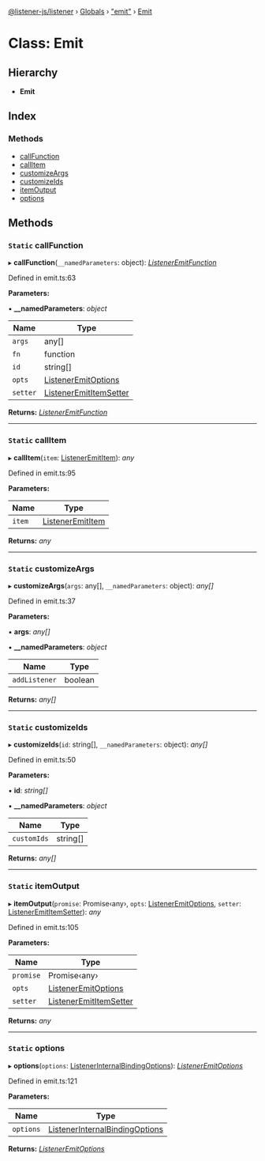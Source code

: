 [@listener-js/listener](../README.md) › [Globals](../globals.md) › ["emit"](../modules/_emit_.md) › [Emit](_emit_.emit.md)

# Class: Emit

## Hierarchy

* **Emit**

## Index

### Methods

* [callFunction](_emit_.emit.md#static-callfunction)
* [callItem](_emit_.emit.md#static-callitem)
* [customizeArgs](_emit_.emit.md#static-customizeargs)
* [customizeIds](_emit_.emit.md#static-customizeids)
* [itemOutput](_emit_.emit.md#static-itemoutput)
* [options](_emit_.emit.md#static-options)

## Methods

### `Static` callFunction

▸ **callFunction**(`__namedParameters`: object): *[ListenerEmitFunction](../interfaces/_emit_.listeneremitfunction.md)*

Defined in emit.ts:63

**Parameters:**

▪ **__namedParameters**: *object*

Name | Type |
------ | ------ |
`args` | any[] |
`fn` | function |
`id` | string[] |
`opts` | [ListenerEmitOptions](../interfaces/_emit_.listeneremitoptions.md) |
`setter` | [ListenerEmitItemSetter](../interfaces/_emit_.listeneremititemsetter.md) |

**Returns:** *[ListenerEmitFunction](../interfaces/_emit_.listeneremitfunction.md)*

___

### `Static` callItem

▸ **callItem**(`item`: [ListenerEmitItem](../interfaces/_emit_.listeneremititem.md)): *any*

Defined in emit.ts:95

**Parameters:**

Name | Type |
------ | ------ |
`item` | [ListenerEmitItem](../interfaces/_emit_.listeneremititem.md) |

**Returns:** *any*

___

### `Static` customizeArgs

▸ **customizeArgs**(`args`: any[], `__namedParameters`: object): *any[]*

Defined in emit.ts:37

**Parameters:**

▪ **args**: *any[]*

▪ **__namedParameters**: *object*

Name | Type |
------ | ------ |
`addListener` | boolean |

**Returns:** *any[]*

___

### `Static` customizeIds

▸ **customizeIds**(`id`: string[], `__namedParameters`: object): *any[]*

Defined in emit.ts:50

**Parameters:**

▪ **id**: *string[]*

▪ **__namedParameters**: *object*

Name | Type |
------ | ------ |
`customIds` | string[] |

**Returns:** *any[]*

___

### `Static` itemOutput

▸ **itemOutput**(`promise`: Promise‹any›, `opts`: [ListenerEmitOptions](../interfaces/_emit_.listeneremitoptions.md), `setter`: [ListenerEmitItemSetter](../interfaces/_emit_.listeneremititemsetter.md)): *any*

Defined in emit.ts:105

**Parameters:**

Name | Type |
------ | ------ |
`promise` | Promise‹any› |
`opts` | [ListenerEmitOptions](../interfaces/_emit_.listeneremitoptions.md) |
`setter` | [ListenerEmitItemSetter](../interfaces/_emit_.listeneremititemsetter.md) |

**Returns:** *any*

___

### `Static` options

▸ **options**(`options`: [ListenerInternalBindingOptions](../interfaces/_bindings_.listenerinternalbindingoptions.md)): *[ListenerEmitOptions](../interfaces/_emit_.listeneremitoptions.md)*

Defined in emit.ts:121

**Parameters:**

Name | Type |
------ | ------ |
`options` | [ListenerInternalBindingOptions](../interfaces/_bindings_.listenerinternalbindingoptions.md) |

**Returns:** *[ListenerEmitOptions](../interfaces/_emit_.listeneremitoptions.md)*
